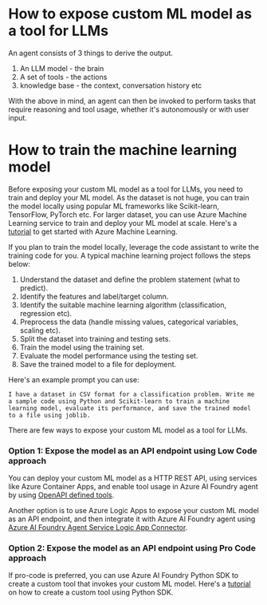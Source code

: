# How to expose custom ML model as a tool for LLMs
An agent consists of 3 things to derive the output.
1. An LLM model - the brain
2. A set of tools - the actions
3. knowledge base - the context, conversation history etc

With the above in mind, an agent can then be invoked to perform tasks that require reasoning and tool usage, whether it's autonomously or with user input.

# How to train the machine learning model
Before exposing your custom ML model as a tool for LLMs, you need to train and deploy your ML model. As the dataset is not huge, you can train the model locally using popular ML frameworks like Scikit-learn, TensorFlow, PyTorch etc. For larger dataset, you can use Azure Machine Learning service to train and deploy your ML model at scale. Here's a [tutorial](https://learn.microsoft.com/en-us/azure/machine-learning/overview-what-is-azure-machine-learning?view=azureml-api-2) to get started with Azure Machine Learning.

If you plan to train the model locally, leverage the code assistant to write the training code for you. A typical machine learning project follows the steps below:
1. Understand the dataset and define the problem statement (what to predict).
2. Identify the features and label/target column.
3. Identify the suitable machine learning algorithm (classification, regression etc).
4. Preprocess the data (handle missing values, categorical variables, scaling etc).
5. Split the dataset into training and testing sets.
6. Train the model using the training set.
7. Evaluate the model performance using the testing set.
8. Save the trained model to a file for deployment.

Here's an example prompt you can use:

```text
I have a dataset in CSV format for a classification problem. Write me a sample code using Python and Scikit-learn to train a machine learning model, evaluate its performance, and save the trained model to a file using joblib.
```

There are few ways to expose your custom ML model as a tool for LLMs.

### Option 1: Expose the model as an API endpoint using Low Code approach
You can deploy your custom ML model as a HTTP REST API, using services like Azure Container Apps, and enable tool usage in Azure AI Foundry agent by using [OpenAPI defined tools](https://learn.microsoft.com/en-us/azure/ai-foundry/agents/how-to/tools/openapi-spec).

Another option is to use Azure Logic Apps to expose your custom ML model as an API endpoint, and then integrate it with Azure AI Foundry agent using [Azure AI Foundry Agent Service Logic App Connector](https://learn.microsoft.com/en-us/azure/ai-foundry/agents/how-to/tools/logic-apps?pivots=portal).

### Option 2: Expose the model as an API endpoint using Pro Code approach
If pro-code is preferred, you can use Azure AI Foundry Python SDK to create a custom tool that invokes your custom ML model. Here's a [tutorial](https://learn.microsoft.com/en-us/azure/ai-foundry/agents/how-to/tools/function-calling?pivots=python) on how to create a custom tool using Python SDK.